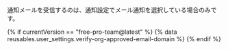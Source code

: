 通知メールを受信するのは、通知設定でメール通知を選択している場合のみです。

{% if currentVersion == "free-pro-team@latest" %}
{% data reusables.user_settings.verify-org-approved-email-domain %}
{% endif %}